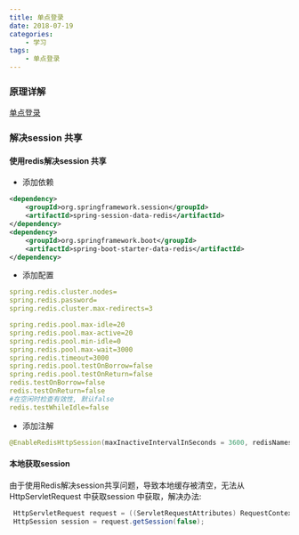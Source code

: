 ```yaml
---
title: 单点登录
date: 2018-07-19
categories:
    - 学习
tags:
    - 单点登录
---
```

### 原理详解

[单点登录](https://www.cnblogs.com/knowledgesea/p/5175711.html)

<!-- more -->

### 解决session 共享

#### 使用redis解决session 共享

* 添加依赖
  
``` xml
<dependency>
    <groupId>org.springframework.session</groupId>
    <artifactId>spring-session-data-redis</artifactId>
</dependency>
<dependency>
    <groupId>org.springframework.boot</groupId>
    <artifactId>spring-boot-starter-data-redis</artifactId>
</dependency>
```

* 添加配置
  
``` yml
spring.redis.cluster.nodes=
spring.redis.password=
spring.redis.cluster.max-redirects=3

spring.redis.pool.max-idle=20
spring.redis.pool.max-active=20
spring.redis.pool.min-idle=0
spring.redis.pool.max-wait=3000
spring.redis.timeout=3000
spring.redis.pool.testOnBorrow=false
spring.redis.pool.testOnReturn=false
redis.testOnBorrow=false
redis.testOnReturn=false
#在空闲时检查有效性, 默认false  
redis.testWhileIdle=false 
```

* 添加注解
  
``` java
@EnableRedisHttpSession(maxInactiveIntervalInSeconds = 3600, redisNamespace = "oplatform:admin:spring:session")
```

#### 本地获取session

由于使用Redis解决session共享问题，导致本地缓存被清空，无法从HttpServletRequest 中获取session 中获取，解决办法:

``` java
 HttpServletRequest request = ((ServletRequestAttributes) RequestContextHolder.getRequestAttributes()).getRequest();
 HttpSession session = request.getSession(false);
```
